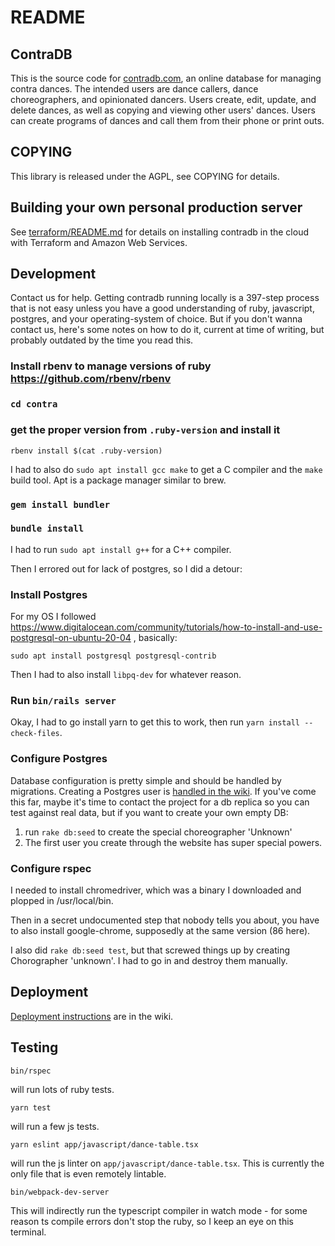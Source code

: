 # README

## ContraDB

This is the source code for [contradb.com](https://contradb.com), an
online database for managing contra dances. The intended users are
dance callers, dance choreographers, and opinionated dancers. Users
create, edit, update, and delete dances, as well as copying and
viewing other users' dances. Users can create programs of dances and
call them from their phone or print outs.

## COPYING

This library is released under the AGPL, see COPYING for details.

## Building your own personal production server

See [terraform/README.md](terraform/README.md) for details on
installing contradb in the cloud with Terraform and Amazon Web
Services.

## Development

Contact us for help. Getting contradb running locally is a 397-step
process that is not easy unless you have a good understanding of ruby,
javascript, postgres, and your operating-system of choice. But if you
don't wanna contact us, here's some notes on how to do it, current at
time of writing, but probably outdated by the time you read this.

### Install rbenv to manage versions of ruby https://github.com/rbenv/rbenv
### `cd contra`
### get the proper version from `.ruby-version` and install it

```rbenv install $(cat .ruby-version)```

I had to also do `sudo apt install gcc make` to get a C compiler and the `make` build tool. Apt is a package manager similar to brew.

### `gem install bundler`

### `bundle install`

I had to run `sudo apt install g++` for a C++ compiler.

Then I errored out for lack of postgres, so I did a detour:

### Install Postgres

For my OS I followed https://www.digitalocean.com/community/tutorials/how-to-install-and-use-postgresql-on-ubuntu-20-04 , basically:

```
sudo apt install postgresql postgresql-contrib
```
Then I had to also install `libpq-dev` for whatever reason.

### Run `bin/rails server`

Okay, I had to go install yarn to get this to work, then run `yarn install --check-files`.



### Configure Postgres

Database configuration is pretty simple and should be handled by
migrations. Creating a Postgres user is [handled in the wiki](https://github.com/contradb/contra/wiki/Postgres-for-contradb-dev).
If you've come this far, maybe it's time to contact the project for a db replica so you can test against real data, but if you want to create your own empty DB:

1. run `rake db:seed` to create the special choreographer 'Unknown'
2. The first user you create through the website has super special
powers.

### Configure rspec

I needed to install chromedriver, which was a binary I downloaded and plopped in /usr/local/bin.

Then in a secret undocumented step that nobody tells you about, you have to also install google-chrome, supposedly at the same version (86 here).

I also did `rake db:seed test`, but that screwed things up by creating Chorographer 'unknown'. I had to go in and destroy them manually. 

## Deployment

[Deployment instructions](https://github.com/contradb/contra/wiki/Installing-new-git-version-onto-production-server) are in the wiki.

## Testing

```
bin/rspec
```
will run lots of ruby tests.


```
yarn test
```
will run a few js tests.


```
yarn eslint app/javascript/dance-table.tsx
```
will run the js linter on `app/javascript/dance-table.tsx`. This is currently the only file that is even remotely lintable.


```
bin/webpack-dev-server
```
This will indirectly run the typescript compiler in watch mode - for some reason ts compile errors don't stop the ruby, so I keep an eye on this terminal.
